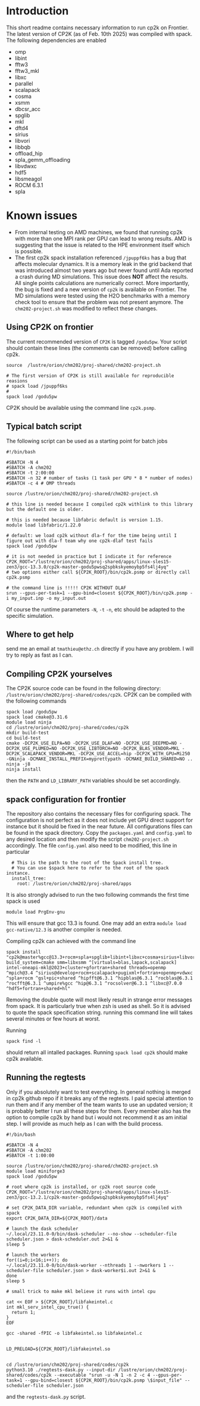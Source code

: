 # Introduction

This short readme contains necessary information to run cp2k on Frontier. The latest version of CP2K (as of Feb. 10th 2025) was compiled with spack. The following dependencies are enabled

- omp
- libint
- fftw3
- fftw3_mkl
- libxc
- parallel
- scalapack
- cosma
- xsmm
- dbcsr_acc
- spglib
- mkl
- dftd4
- sirius
- libvori
- libbqb
- offload_hip
- spla_gemm_offloading
- libvdwxc
- hdf5
- libsmeagol
- ROCM 6.3.1
- spla

# Known issues
- From internal testing on AMD machines, we found that running cp2k with more than
one MPI rank per GPU can lead to wrong results. AMD is suggesting that the issue
is related to the HPE environment itself which is possible. 
- The first cp2k spack installation referenced `/jpuppf6ks` has a bug that
  affects molecular dynamics. It is a memory leak in the grid backend that was
  introduced almost two years ago but never found until Ada reported a crash
  during MD simulations. This issue does **NOT** affect the results. All single
  points calculations are numerically correct. More importantly, the bug is
  fixed and a new version of `cp2k` is available on Frontier. The MD simulations
  were tested using the H2O benchmarks with a memory check tool to ensure that
  the problem was not present anymore. The `chm202-project.sh` was modified to
  reflect these changes. 
  
## Using CP2K on frontier

The current recommended version of `CP2K` is tagged `/godu5pw`. Your script
should contain these lines (the comments can be removed) before calling cp2k.

```[bash]
source  /lustre/orion/chm202/proj-shared/chm202-project.sh

# The first version of CP2K is still available for reproducible reasions
# spack load /jpuppf6ks
#
spack load /godu5pw
```
CP2K should be available using the command line `cp2k.psmp`.

## Typical batch script

The following script can be used as a starting point for batch jobs

```[bash]
#!/bin/bash

#SBATCH -N 4
#SBATCH -A chm202
#SBATCH -t 2:00:00
#SBATCH -n 32 # number of tasks (1 task per GPU * 8 * number of nodes)
#SBATCH -c 4 # OMP threads

source /lustre/orion/chm202/proj-shared/chm202-project.sh

# this line is needed because I compiled cp2k withlink to this library but the default one is older.

# this is needed because libfabric default is version 1.15. 
module load libfabric/1.22.0

# default: we load cp2k without dla-f for the time being until I figure out with dla-f team why one cp2k-dlaf test fails
spack load /godu5pw

# it is not needed in practice but I indicate it for reference
CP2K_ROOT="/lustre/orion/chm202/proj-shared/apps/linux-sles15-zen3/gcc-13.3.0/cp2k-master-godu5pwsq2spbkskyemoybp5fs4lj4yq"
# two options either call ${CP2K_ROOT}/bin/cp2k.psmp or directly call cp2k.psmp

# the command line is !!!!! CP2K WITHOUT DLAF
srun --gpus-per-task=1 --gpu-bind=closest ${CP2K_ROOT}/bin/cp2k.psmp -i my_input.inp -o my_input.out
```

Of course the runtime parameters `-N`, `-t` `-n`, etc should be adapted to the specific simulation.

## Where to get help
send me an email at `tmathieu@ethz.ch` directly if you have any problem. I will
try to reply as fast as I can.

## Compiling CP2K yourselves

The CP2K source code can be found in the following directory:
`/lustre/orion/chm202/proj-shared/codes/cp2k`. CP2K can be compiled with the
following commands

```[bash]
spack load /godu5pw
spack load cmake@3.31.6
module load ninja
cd /lustre/orion/chm202/proj-shared/codes/cp2k
mkdir build-test
cd build-test
cmake -DCP2K_USE_ELPA=NO -DCP2K_USE_DLAF=NO -DCP2K_USE_DEEPMD=NO -DCP2K_USE_PLUMED=NO -DCP2K_USE_LIBTORCH=NO -DCP2K_BLAS_VENDOR=MKL -DCP2K_SCALAPACK_VENDOR=MKL -DCP2K_USE_ACCEL=hip -DCP2K_WITH_GPU=Mi250 -GNinja -DCMAKE_INSTALL_PREFIX=myprettypath -DCMAKE_BUILD_SHARED=NO ..
ninja -j8
ninja install
```

then the `PATH` and `LD_LIBRARY_PATH` variables should be set accordingly.

## spack configuration for frontier
The repository also contains the necessary files for configuring spack. The configuration is not perfect as it does not include yet GPU direct support for instance but it should be fixed in the near future. All configurations files can be found in the spack directory. Copy the `packages.yaml` and `config.yaml` to any desired location and then modify the script `chm202-project.sh` accordingly. The file `config.yaml` also need to be modified, this line in particular

```[python]
  # This is the path to the root of the Spack install tree.
  # You can use $spack here to refer to the root of the spack instance.
  install_tree:
    root: /lustre/orion/chm202/proj-shared/apps
```

It is also strongly advised to run the two following commands the first time spack is used 

```[bash]
module load PrgEnv-gnu
```

This will ensure that gcc 13.3 is found. One may add an extra `module load gcc-native/12.3` is another compiler is needed.

Compiling cp2k can achieved with the command line

```[bash]
spack install "cp2k@master%gcc@13.3+rocm+spla+spglib+libint+libxc+cosma+sirius+libvori+pw_gpu+dftd4+smeagol+openmp+hdf5 build_system=cmake smm=libxsmm ^[virtuals=blas,lapack,scalapack] intel-oneapi-mkl@2023+cluster+gfortran+shared threads=openmp ^mpich@3.4 ^sirius@develop+rocm+scalapack+pugixml+fortran+openmp+vdwxc ^spla+rocm ^gsl+pic+shared ^hipfft@6.3.1 ^hipblas@6.3.1 ^rocblas@6.3.1 ^rocfft@6.3.1 ^umpire%gcc ^hip@6.3.1 ^rocsolver@6.3.1 ^libxc@7.0.0 ^hdf5+fortran+shared+hl"
```
Removing the double quote will most likely result in strange error messages from spack. It is particularly true when zsh is used as shell. So it is advised to quote the spack specification string. running this command line will takes several minutes or few hours at worst. 

Running 
```[bash]
spack find -l
```
should return all intalled packages. Running `spack load cp2k` should make cp2k available. 



## Running the regtests

Only if you absolutely want to test everything. In general nothing is merged in
cp2k github repo if it breaks any of the regtests. I paid special attention to
run them and if any member of the team wants to use an updated version; it is
probably better I run all these steps for them. Every member also has the option
to compile cp2k by hand but i would not recommend it as am initial step. I will
provide as much help as I can with the build process.



```[bash]
#!/bin/bash

#SBATCH -N 4
#SBATCH -A chm202
#SBATCH -t 1:00:00

source /lustre/orion/chm202/proj-shared/chm202-project.sh
module load miniforge3
spack load /godu5pw

# root where cp2k is installed, or cp2k root source code
CP2K_ROOT="/lustre/orion/chm202/proj-shared/apps/linux-sles15-zen3/gcc-13.2.1/cp2k-master-godu5pwsq2spbkskyemoybp5fs4lj4yq"

# set CP2K_DATA_DIR variable, redundant when cp2k is compiled with spack
export CP2K_DATA_DIR=${CP2K_ROOT}/data

# launch the dask scheduler
~/.local/23.11.0-0/bin/dask-scheduler --no-show --scheduler-file scheduler.json > dask-scheduler.out 2>&1 &
sleep 5

# launch the workers
for((i=0;i<16;i++)); do
~/.local/23.11.0-0/bin/dask-worker --nthreads 1 --nworkers 1 --scheduler-file scheduler.json > dask-worker$i.out 2>&1 &
done
sleep 5

# small trick to make mkl believe it runs with intel cpu

cat << EOF > ${CP2K_ROOT}/libfakeintel.c
int mkl_serv_intel_cpu_true() {
  return 1;
}
EOF

gcc -shared -fPIC -o libfakeintel.so libfakeintel.c


LD_PRELOAD=${CP2K_ROOT}/libfakeintel.so


cd /lustre/orion/chm202/proj-shared/codes/cp2k
python3.10 ./regtests-dask.py --input-dir /lustre/orion/chm202/proj-shared/codes/cp2k --executable "srun -u -N 1 -n 2 -c 4 --gpus-per-task=1 --gpu-bind=closest ${CP2K_ROOT}/bin/cp2k.psmp \$input_file" --scheduler-file scheduler.json
```
and the `regtests-dask.py` script.
